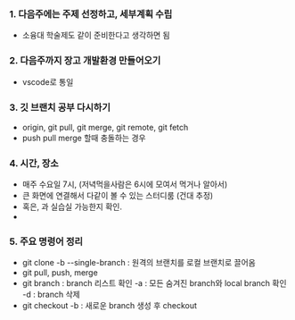 ### 1. 다음주에는 주제 선정하고, 세부계획 수립
* 소융대 학술제도 같이 준비한다고 생각하면 됨
### 2. 다음주까지 장고 개발환경 만들어오기
* vscode로 통일
### 3. 깃 브랜치 공부 다시하기
* origin, git pull, git merge, git remote, git fetch
* push pull merge 할때 충돌하는 경우
### 4. 시간, 장소
* 매주 수요일 7시, (저녁먹을사람은 6시에 모여서 먹거나 알아서)
* 큰 화면에 연결해서 다같이 볼 수 있는 스터디룸 (건대 추정)
* 혹은, 과 실습실 가능한지 확인.
* 
### 5. 주요 명령어 정리
* git clone -b <branch name> --single-branch <branch url> : 원격의 브랜치를 로컬 브랜치로 끌어옴
* git pull, push, merge
* git branch : branch 리스트 확인
        -a : 모든 숨겨진 branch와 local branch 확인
        -d : branch 삭제
* git checkout
        -b : 새로운 branch 생성 후 checkout 